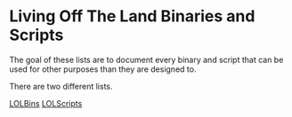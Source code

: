 # Living Off The Land Binaries and Scripts

The goal of these lists are to document every binary and script that can be used for other purposes than they are designed to. 

There are two different lists.

[LOLBins](LOLBins.md)
[LOLScripts](LOLScripts.md)

